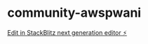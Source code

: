 # community-awspwani

[Edit in StackBlitz next generation editor ⚡️](https://stackblitz.com/~/github.com/morachake/community-awspwani)